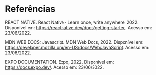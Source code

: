 # Referências

REACT NATIVE. React Native · Learn once, write anywhere, 2022. Disponível em: https://reactnative.dev/docs/getting-started. Acesso em: 23/06/2022.

MDN WEB DOCS: Javascript. MDN Web Docs, 2022. Disponível em: https://developer.mozilla.org/en-US/docs/Web/JavaScript. Acesso em: 23/06/2022.

EXPO DOCUMENTATION. Expo, 2022. Disponível em: https://docs.expo.dev/. Acesso em: 23/06/2022.
